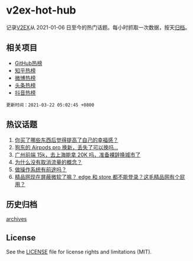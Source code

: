 # v2ex-hot-hub

 记录[V2EX](https://www.v2ex.com/)从 2021-01-06 日至今的热门话题。每小时抓取一次数据，按天[归档](archives)。
 
 ## 相关项目

- [GitHub热榜](https://github.com/snaildev/github-hot-hub)
- [知乎热榜](https://github.com/snaildev/zhihu-hot-hub)
- [微博热榜](https://github.com/snaildev/weibo-hot-hub)
- [头条热榜](https://github.com/snaildev/toutiao-hot-hub)
- [抖音热榜](https://github.com/snaildev/douyin-hot-hub)


 `更新时间：2021-03-22 05:02:45 +0800`

## 热议话题

1. [你买了哪些东西后觉得提高了自己的幸福感？](https://www.v2ex.com/t/763693)
1. [狗东的 Airpods pro 换新，丢失了可以换吗...](https://www.v2ex.com/t/763574)
1. [广州前端 15k，去上海能拿 20K 吗，准备裸辞换城市了](https://www.v2ex.com/t/763654)
1. [为什么没有取消流量的概念？](https://www.v2ex.com/t/763708)
1. [做操作系统有前途吗？](https://www.v2ex.com/t/763726)
1. [精品网现在屏蔽微软了嘛？ edge 和 store 都不能登录？这毛精品网有个屁用？](https://www.v2ex.com/t/763625)

## 历史归档

[archives](archives)

## License

See the [LICENSE](LICENSE) file for license rights and limitations (MIT).
